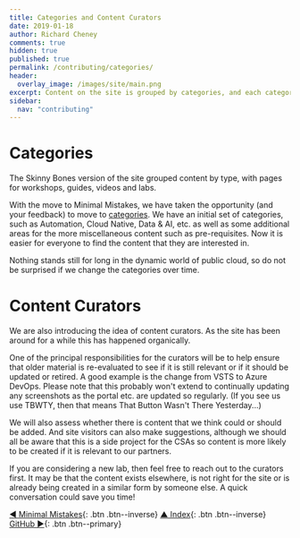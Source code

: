 ```yaml
---
title: Categories and Content Curators
date: 2019-01-18
author: Richard Cheney
comments: true
hidden: true
published: true
permalink: /contributing/categories/
header:
  overlay_image: /images/site/main.png
excerpt: Content on the site is grouped by categories, and each category is curated by an owner.
sidebar:
  nav: "contributing"
---
```


# Categories

The Skinny Bones version of the site grouped content by type, with pages for workshops, guides, videos and labs.

With the move to Minimal Mistakes, we have taken the opportunity (and your feedback) to move to [categories](/categories). We have an initial set of categories, such as Automation, Cloud Native, Data & AI, etc. as well as some additional areas for the more miscellaneous content such as pre-requisites. Now it is easier for everyone to find the content that they are interested in.

Nothing stands still for long in the dynamic world of public cloud, so do not be surprised if we change the categories over time.

# Content Curators

We are also introducing the idea of content curators.  As the site has been around for a while this has happened organically.

One of the principal responsibilities for the curators will be to help ensure that older material is re-evaluated to see if it is still relevant or if it should be updated or retired.  A good example is the change from VSTS to Azure DevOps.  Please note that this probably won't extend to continually updating any screenshots as the portal etc. are updated so regularly.  (If you see us use TBWTY, then that means That Button Wasn't There Yesterday...)

We will also assess whether there is content that we think could or should be added. And site visitors can also make suggestions, although we should all be aware that this is a side project for the CSAs so content is more likely to be created if it is relevant to our partners.

If you are considering a new lab, then feel free to reach out to the curators first. It may be that the content exists elsewhere, is not right for the site or is already being created in a similar form by someone else.  A quick conversation could save you time!

[◄ Minimal Mistakes](../minimalmistakes){: .btn .btn--inverse} [▲ Index](../#index){: .btn .btn--inverse} [GitHub ►](../github){: .btn .btn--primary}
